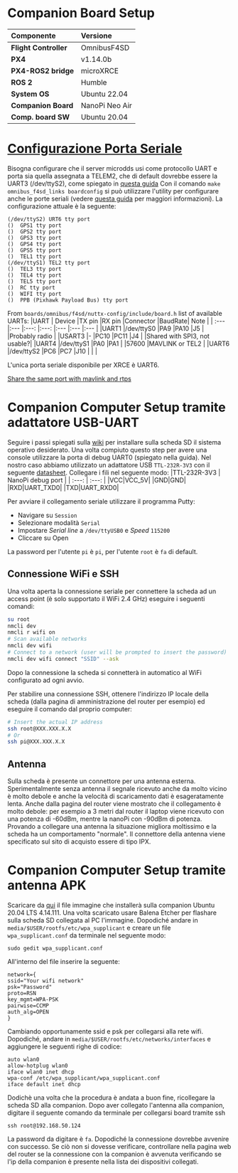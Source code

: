 # Companion Board Setup
|Componente	|Versione	|
| :--- 		| :--- 		|
| **Flight Controller** | OmnibusF4SD 	|
| **PX4** 				| v1.14.0b		|
| **PX4-ROS2 bridge**	| microXRCE		|
| **ROS 2**				| Humble		|
| **System OS**			| Ubuntu 22.04	|
| **Companion Board**	| NanoPi Neo Air|
| **Comp. board SW**	| Ubuntu 20.04	|


# [Configurazione Porta Seriale](https://docs.px4.io/main/en/peripherals/serial_configuration.html)
Bisogna configurare che il server microdds usi come protocollo UART e porta sia quella assegnata a TELEM2, che di default dovrebbe essere la UART3 (/dev/ttyS2), come spiegato in [questa guida](https://docs.px4.io/main/en/hardware/serial_port_mapping.html)
Con il comando `make omnibus_f4sd_links boardconfig` si può utilizzare l'utility per configurare anche le porte seriali (vedere [questa guida](./compile_v1.13.md) per maggiori informazioni). La configurazione attuale è la seguente:
```
(/dev/ttyS2) URT6 tty port
()  GPS1 tty port
()  GPS2 tty port
()  GPS3 tty port
()  GPS4 tty port
()  GPS5 tty port
()  TEL1 tty port
(/dev/ttyS1) TEL2 tty port
()  TEL3 tty port
()  TEL4 tty port
()  TEL5 tty port
()  RC tty port
()  WIFI tty port
()  PPB (Pixhawk Payload Bus) tty port
```
From `boards/omnibus/f4sd/nuttx-config/include/board.h` list of available UARTs:
|UART	| Device 	|TX pin	|RX pin |Connector  |BaudRate| Note	|
| :--- 	|:---		|:---:	|:---:	|:--- 		|:---	|:---	|
|UART1	|/dev/ttyS0 |PA9	|PA10	|J5			|		|Probably radio		|
|USART3	|-			|PC10	|PC11	|J4			|		|Shared with SPI3, not usable?|
|UART4	|/dev/ttyS1 |PA0	|PA1	|			|57600	|MAVLINK or TEL2		|
|UART6	|/dev/ttyS2 |PC6	|PC7	|J10		|		|		|

L'unica porta seriale disponibile per XRCE è UART6. 

[Share the same port with mavlink and rtps](https://discuss.px4.io/t/sharing-one-port-between-mavlink-and-fastrtps-bridge/10247)

# Companion Computer Setup tramite adattatore USB-UART
Seguire i passi spiegati sulla [wiki](https://wiki.friendlyelec.com/wiki/index.php/NanoPi_NEO_Air) per installare sulla scheda SD il sistema operativo desiderato. Una volta compiuto questo step per avere una console utilizzare la porta di debug UART0 (spiegato nella guida). Nel nostro caso abbiamo utilizzato un adattatore USB `TTL-232R-3V3` con il seguente [datasheet](https://docs.rs-online.com/9110/0900766b8139de64.pdf). Collegare i fili nel seguente modo:
|TTL-232R-3V3	| NanoPi debug port	|
| :---: 		| :---: 		|
|VCC|VCC_5V|
|GND|GND|
|RXD|UART_TXD0|
|TXD|UART_RXD0|

Per avviare il collegamento seriale utilizzare il programma Putty:
- Navigare su `Session`
- Selezionare modalità `Serial`
- Impostare *Serial line* a `/dev/ttyUSB0` e *Speed* `115200`
- Cliccare su Open

La password per l'utente `pi` è `pi`, per l'utente `root` è `fa` di default. 

## Connessione WiFi e SSH
Una volta aperta la connessione seriale per connettere la scheda ad un access point (è solo supportato il WiFi 2.4 GHz) eseguire i seguenti comandi:
```bash
su root
nmcli dev
nmcli r wifi on
# Scan available networks
nmcli dev wifi
# Connect to a network (user will be prompted to insert the password)
nmcli dev wifi connect "SSID" --ask
```
Dopo la connessione la scheda si connetterà in automatico al WiFi configurato ad ogni avvio. 

Per stabilire una connessione SSH, ottenere l'indirizzo IP locale della scheda (dalla pagina di amministrazione del router per esempio) ed eseguire il comando dal proprio computer:
```bash
# Insert the actual IP address
ssh root@XXX.XXX.X.X
# Or
ssh pi@XXX.XXX.X.X
```

## Antenna
Sulla scheda è presente un connettore per una antenna esterna. Sperimentalmente senza antenna il segnale ricevuto anche da molto vicino è molto debole e anche la velocità di scaricamento dati è esageratamente lenta. Anche dalla pagina del router viene mostrato che il collegamento è molto debole: per esempio a 3 metri dal router il laptop viene ricevuto con una potenza di -60dBm, mentre la nanoPi con -90dBm di potenza. Provando a collegare una antenna la situazione migliora moltissimo e la scheda ha un comportamento "normale". 
Il connettore della antenna viene specificato sul sito di acquisto essere di tipo IPX.

# Companion Computer Setup tramite antenna APK
Scaricare da [qui](https://onedrive.live.com/?authkey=%21ACFNomemEVW6hxM&cid=1F5B36BBA3D56743&id=1F5B36BBA3D56743%2118033&parId=1F5B36BBA3D56743%219624&o=OneUp) il file immagine che installerà sulla companion Ubuntu 20.04 LTS 4.14.111.
Una volta scaricato usare Balena Etcher per flashare sulla scheda SD collegata al PC l'immagine.
Dopodiché andare in ```media/$USER/rootfs/etc/wpa_supplicant``` e creare un file ```wpa_supplicant.conf``` da terminale nel seguente modo:
```
sudo gedit wpa_supplicant.conf 
```
All'interno del file inserire la seguente:
```
network={
ssid="Your wifi network"
psk="Password"
proto=RSN
key_mgmt=WPA-PSK
pairwise=CCMP
auth_alg=OPEN
}
```
Cambiando opportunamente ssid e psk per collegarsi alla rete wifi. 
Dopodiché, andare in ```media/$USER/rootfs/etc/networks/interfaces``` e aggiungere le seguenti righe di codice:
```
auto wlan0
allow-hotplug wlan0
iface wlan0 inet dhcp
wpa-conf /etc/wpa_supplicant/wpa_supplicant.conf
iface default inet dhcp
```

Dodichè una volta che la procedura è andata a buon fine, ricollegare la scheda SD alla companion. Dopo aver collegato l'antenna alla companion, digitare il seguente comando da terminale per collegarsi board tramite ssh
```
ssh root@192.168.50.124
```
La password da digitare è ```fa```. Dopodiché la connessione dovrebbe avvenire con successo. Se ciò non si dovesse verificare, controllare nella pagina web del router se la connessione con la companion è avvenuta verificando se l'ip della companion è presente nella lista dei dispositivi collegati.
